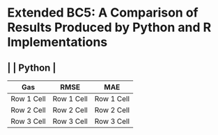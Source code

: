 # Extended BC5: A Comparison of Results Produced by Python and R Implementations

|      |     Python     |
------------------------------------
| Gas  | RMSE   | MAE   |
|------------|------------|------------|
| Row 1 Cell | Row 1 Cell | Row 1 Cell |
| Row 2 Cell | Row 2 Cell | Row 2 Cell |
| Row 3 Cell | Row 3 Cell | Row 3 Cell |
